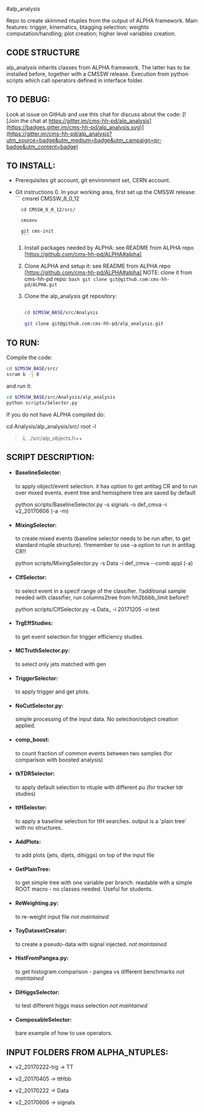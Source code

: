 #alp_analysis

Repo to create skimmed ntuples from the output of ALPHA framework.
Main features: trigger, kinematics, btagging selection; weights computation/handling; plot creation; higher level variables creation.

## CODE STRUCTURE
alp_analysis inherits classes from ALPHA framework.
The latter has to be installed before, together with a CMSSW release.
Execution from python scripts which call operators defined in interface folder.

## TO DEBUG:
Look at issue on GitHub and use this chat for discuss about the code:
[![Join the chat at https://gitter.im/cms-hh-pd/alp_analysis](https://badges.gitter.im/cms-hh-pd/alp_analysis.svg)](https://gitter.im/cms-hh-pd/alp_analysis?utm_source=badge&utm_medium=badge&utm_campaign=pr-badge&utm_content=badge)

## TO INSTALL:
- Prerequisites
git account, git environment set, CERN account.

- Git instructions
    0. In your working area, first set up the CMSSW release:
        ```
        cmsrel CMSSW_8_0_12

        cd CMSSW_8_0_12/src/

        cmsenv

        git cms-init
        ```
    1. Install packages needed by ALPHA:
        see README from ALPHA repo [https://github.com/cms-hh-pd/ALPHA#alpha]

    2. Clone ALPHA and setup it:
        see README from ALPHA repo [https://github.com/cms-hh-pd/ALPHA#alpha]
        NOTE: clone it from cms-hh-pd repo:
            ```bash
            git clone git@github.com:cms-hh-pd/ALPHA.git
            ```
    3. Clone the alp_analysis git repository:
        ```bash

        cd $CMSSW_BASE/src/Analysis

        git clone git@github.com:cms-hh-pd/alp_analysis.git
        ```

## TO RUN:
Compile the code:
```bash
cd $CMSSW_BASE/src/
scram b -j 8
```
and run it:
```bash
cd $CMSSW_BASE/src/Analysis/alp_analysis
python scripts/Selector.py
```

If you do not have ALPHA compiled do: 

cd Analysis/alp_analysis/src/
root -l
> .L ../src/alp_objects.h++

## SCRIPT DESCRIPTION:

- #### BaselineSelector:
  
   to apply object/event selection. it has option to get antitag CR and to run over mixed events. event tree and hemisphere tree are saved by default

   python scripts/BaselineSelector.py -s signals -o def_cmva -i v2_20170606 (-a -m)

- #### MixingSelector:

   to create mixed events (baseline selector needs to be run after, to get standard ntuple structure). !!remember to use -a option to run in antitag CR!!

   python scripts/MixingSelector.py -s Data -i def_cmva --comb appl (-a)

- #### ClfSelector:

   to select event in a specif range of the classifier. !!additional sample needed with classifier, run columns2tree from hh2bbbb_limit before!!

   python scripts/ClfSelector.py -s Data_  -i 20171205 -o test


- #### TrgEffStudies:

   to get event selection for trigger efficiency studies.

- #### MCTruthSelector.py:

   to select only jets matched with gen

- #### TriggerSelector:

   to apply trigger and get plots.

- #### NoCutSelector.py:

   simple processing of the input data. No selection/object creation applied.

- #### comp_boost:

   to count fraction of common events between two samples (for comparison with boosted analysis)

- #### tkTDRSelector:

   to apply default selection to ntuple with different pu (for tracker tdr studies)

- #### ttHSelector:

   to apply a baseline selection for ttH searches. output is a 'plain tree' with no structures.

- #### AddPlots:

   to add plots (jets, dijets, dihiggs) on top of the input file

- #### GetPlainTree:

   to get simple tree with one variable per branch. readable with a simple ROOT macro - no classes needed. Useful for students.

- #### ReWeighting.py:

   to re-weight input file *not maintained*

- #### ToyDatasetCreator:

   to create a pseudo-data with signal injected. *not maintained*

- #### HistFromPangea.py:

   to get histogram comparison - pangea vs different benchmarks *not maintained*

- #### DiHiggsSelector:

   to test different higgs mass selection *not maintained*

- #### ComposableSelector:

   bare example of how to use operators.

## INPUT FOLDERS FROM ALPHA_NTUPLES:

- v2_20170222-trg -> TT

- v2_20170405 -> ttHbb

- v2_20170222 -> Data 

- v2_20170606 -> signals
